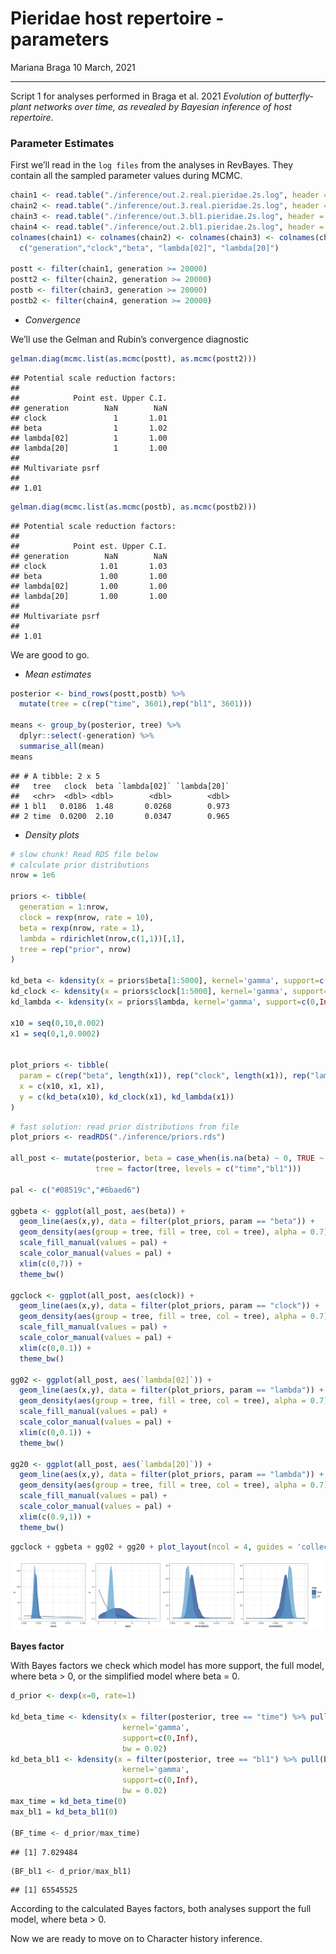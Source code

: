 Pieridae host repertoire - parameters
================
Mariana Braga
10 March, 2021

------------------------------------------------------------------------

Script 1 for analyses performed in Braga et al. 2021 *Evolution of
butterfly-plant networks over time, as revealed by Bayesian inference of
host repertoire*.

### Parameter Estimates

First we’ll read in the `log files` from the analyses in RevBayes. They
contain all the sampled parameter values during MCMC.

``` r
chain1 <- read.table("./inference/out.2.real.pieridae.2s.log", header = TRUE)[,c(1,5,7:9)]
chain2 <- read.table("./inference/out.3.real.pieridae.2s.log", header = TRUE)[,c(1,5,7:9)]
chain3 <- read.table("./inference/out.3.bl1.pieridae.2s.log", header = TRUE)[,c(1,5,7:9)]
chain4 <- read.table("./inference/out.2.bl1.pieridae.2s.log", header = TRUE)[,c(1,5,7:9)]
colnames(chain1) <- colnames(chain2) <- colnames(chain3) <- colnames(chain4) <- 
  c("generation","clock","beta", "lambda[02]", "lambda[20]")

postt <- filter(chain1, generation >= 20000)
postt2 <- filter(chain2, generation >= 20000)
postb <- filter(chain3, generation >= 20000)
postb2 <- filter(chain4, generation >= 20000)
```

-   *Convergence*

We’ll use the Gelman and Rubin’s convergence diagnostic

``` r
gelman.diag(mcmc.list(as.mcmc(postt), as.mcmc(postt2)))
```

    ## Potential scale reduction factors:
    ## 
    ##            Point est. Upper C.I.
    ## generation        NaN        NaN
    ## clock               1       1.01
    ## beta                1       1.02
    ## lambda[02]          1       1.00
    ## lambda[20]          1       1.00
    ## 
    ## Multivariate psrf
    ## 
    ## 1.01

``` r
gelman.diag(mcmc.list(as.mcmc(postb), as.mcmc(postb2)))
```

    ## Potential scale reduction factors:
    ## 
    ##            Point est. Upper C.I.
    ## generation        NaN        NaN
    ## clock            1.01       1.03
    ## beta             1.00       1.00
    ## lambda[02]       1.00       1.00
    ## lambda[20]       1.00       1.00
    ## 
    ## Multivariate psrf
    ## 
    ## 1.01

We are good to go.

-   *Mean estimates*

``` r
posterior <- bind_rows(postt,postb) %>% 
  mutate(tree = c(rep("time", 3601),rep("bl1", 3601)))

means <- group_by(posterior, tree) %>% 
  dplyr::select(-generation) %>% 
  summarise_all(mean)
means
```

    ## # A tibble: 2 x 5
    ##   tree   clock  beta `lambda[02]` `lambda[20]`
    ##   <chr>  <dbl> <dbl>        <dbl>        <dbl>
    ## 1 bl1   0.0186  1.48       0.0268        0.973
    ## 2 time  0.0200  2.10       0.0347        0.965

-   *Density plots*

``` r
# slow chunk! Read RDS file below
# calculate prior distributions  
nrow = 1e6

priors <- tibble(
  generation = 1:nrow,
  clock = rexp(nrow, rate = 10),
  beta = rexp(nrow, rate = 1),
  lambda = rdirichlet(nrow,c(1,1))[,1],
  tree = rep("prior", nrow)
)

kd_beta <- kdensity(x = priors$beta[1:5000], kernel='gamma', support=c(0,Inf), bw = 0.05)
kd_clock <- kdensity(x = priors$clock[1:5000], kernel='gamma', support=c(0,Inf), bw = 0.01)
kd_lambda <- kdensity(x = priors$lambda, kernel='gamma', support=c(0,Inf), bw = 0.01)

x10 = seq(0,10,0.002)
x1 = seq(0,1,0.0002)


plot_priors <- tibble(
  param = c(rep("beta", length(x1)), rep("clock", length(x1)), rep("lambda", length(x1))),
  x = c(x10, x1, x1),
  y = c(kd_beta(x10), kd_clock(x1), kd_lambda(x1))
) 
```

``` r
# fast solution: read prior distributions from file
plot_priors <- readRDS("./inference/priors.rds")

all_post <- mutate(posterior, beta = case_when(is.na(beta) ~ 0, TRUE ~ beta),
                   tree = factor(tree, levels = c("time","bl1")))

pal <- c("#08519c","#6baed6")

ggbeta <- ggplot(all_post, aes(beta)) +
  geom_line(aes(x,y), data = filter(plot_priors, param == "beta")) +
  geom_density(aes(group = tree, fill = tree, col = tree), alpha = 0.7) +
  scale_fill_manual(values = pal) +
  scale_color_manual(values = pal) +
  xlim(c(0,7)) +
  theme_bw()

ggclock <- ggplot(all_post, aes(clock)) +
  geom_line(aes(x,y), data = filter(plot_priors, param == "clock")) +
  geom_density(aes(group = tree, fill = tree, col = tree), alpha = 0.7) +
  scale_fill_manual(values = pal) +
  scale_color_manual(values = pal) +
  xlim(c(0,0.1)) +
  theme_bw()

gg02 <- ggplot(all_post, aes(`lambda[02]`)) +
  geom_line(aes(x,y), data = filter(plot_priors, param == "lambda")) +
  geom_density(aes(group = tree, fill = tree, col = tree), alpha = 0.7) +
  scale_fill_manual(values = pal) +
  scale_color_manual(values = pal) +
  xlim(c(0,0.1)) +
  theme_bw()

gg20 <- ggplot(all_post, aes(`lambda[20]`)) +
  geom_line(aes(x,y), data = filter(plot_priors, param == "lambda")) +
  geom_density(aes(group = tree, fill = tree, col = tree), alpha = 0.7) +
  scale_fill_manual(values = pal) +
  scale_color_manual(values = pal) +
  xlim(c(0.9,1)) +
  theme_bw()
```

``` r
ggclock + ggbeta + gg02 + gg20 + plot_layout(ncol = 4, guides = 'collect')
```

![](1-Parameter_estimates_files/figure-gfm/densities-1.png)<!-- -->

**Bayes factor**

With Bayes factors we check which model has more support, the full
model, where beta &gt; 0, or the simplified model where beta = 0.

``` r
d_prior <- dexp(x=0, rate=1)

kd_beta_time <- kdensity(x = filter(posterior, tree == "time") %>% pull(beta), 
                         kernel='gamma', 
                         support=c(0,Inf), 
                         bw = 0.02)
kd_beta_bl1 <- kdensity(x = filter(posterior, tree == "bl1") %>% pull(beta), 
                         kernel='gamma', 
                         support=c(0,Inf), 
                         bw = 0.02)
max_time = kd_beta_time(0)
max_bl1 = kd_beta_bl1(0)

(BF_time <- d_prior/max_time)
```

    ## [1] 7.029484

``` r
(BF_bl1 <- d_prior/max_bl1)
```

    ## [1] 65545525

According to the calculated Bayes factors, both analyses support the
full model, where beta &gt; 0.

Now we are ready to move on to Character history inference.
